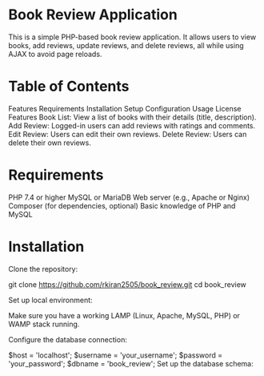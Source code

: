 # Book Review Application
This is a simple PHP-based book review application. It allows users to view books, add reviews, update reviews, and delete reviews, all while using AJAX to avoid page reloads.

# Table of Contents
Features
Requirements
Installation
Setup Configuration
Usage
License
Features
Book List: View a list of books with their details (title, description).
Add Review: Logged-in users can add reviews with ratings and comments.
Edit Review: Users can edit their own reviews.
Delete Review: Users can delete their own reviews.

# Requirements
PHP 7.4 or higher
MySQL or MariaDB
Web server (e.g., Apache or Nginx)
Composer (for dependencies, optional)
Basic knowledge of PHP and MySQL

# Installation

Clone the repository:

git clone https://github.com/rkiran2505/book_review.git
cd book_review


Set up local environment:

Make sure you have a working LAMP (Linux, Apache, MySQL, PHP) or WAMP  stack running.

Configure the database connection:

$host = 'localhost'; 
$username = 'your_username';
$password = 'your_password';
$dbname = 'book_review';
Set up the database schema:





